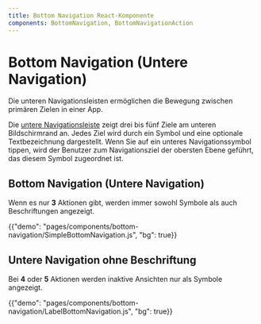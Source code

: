 ```yaml
---
title: Bottom Navigation React-Komponente
components: BottomNavigation, BottomNavigationAction
---
```


# Bottom Navigation (Untere Navigation)

<p class="description">Die unteren Navigationsleisten ermöglichen die Bewegung zwischen primären Zielen in einer App.</p>

Die [untere Navigationsleiste](https://material.io/design/components/bottom-navigation.html) zeigt drei bis fünf Ziele am unteren Bildschirmrand an. Jedes Ziel wird durch ein Symbol und eine optionale Textbezeichnung dargestellt. Wenn Sie auf ein unteres Navigationssymbol tippen, wird der Benutzer zum Navigationsziel der obersten Ebene geführt, das diesem Symbol zugeordnet ist.

## Bottom Navigation (Untere Navigation)

Wenn es nur **3** Aktionen gibt, werden immer sowohl Symbole als auch Beschriftungen angezeigt.

{{"demo": "pages/components/bottom-navigation/SimpleBottomNavigation.js", "bg": true}}

## Untere Navigation ohne Beschriftung

Bei **4** oder **5** Aktionen werden inaktive Ansichten nur als Symbole angezeigt.

{{"demo": "pages/components/bottom-navigation/LabelBottomNavigation.js", "bg": true}}